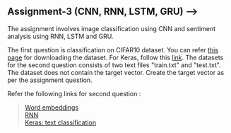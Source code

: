 ## Assignment-3 (CNN, RNN, LSTM, GRU) -->

The assignment involves image classification using CNN and sentiment analysis using RNN, LSTM and GRU.

The first question is classification on CIFAR10 dataset.  You can refer [this page](https://www.tensorflow.org/tutorials/images/cnn) for downloading the dataset. For Keras, follow this [link](https://keras.io/examples/cifar10_cnn/).
The datasets for the second question  consists of two text files "train.txt" and "test.txt". The dataset does not contain  the target vector. Create the target vector as per the assignment question.

Refer the following links for second question : </br>
> [Word embeddings](https://www.tensorflow.org/tutorials/text/word_embeddings) </br>
> [RNN](https://www.tensorflow.org/tutorials/text/text_classification_rnn) </br>
> [Keras: text classification](https://keras.io/examples/imdb_cnn_lstm/) </br>

